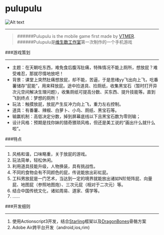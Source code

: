 pulupulu
========
![Alt text](http://i.imgur.com/uDtSi3a.png "Pulupulu Icon")
***
>######Pulupulu is the mobile game first made by [VTMER][1].
>######Pulupulu是[维生数工作室][1]第一次制作的一个手机游戏

###游戏策划
***
- 主题：在天朝吃东西，难免食后腹泻肚痛，特殊情况不能上厕所，想放屁？难受难忍，那就尽情地放吧！
- 背景：课堂上突然肚痛想放屁，却不能，苦逼，于是思绪yy飞出向上飞，吃番薯储存“屁能”，用来释放屁。途中捡道具、捡厕纸，收集黑宝石（暂时打开异次元空间解决生理问题），收集厕纸可提高分数、买东西、提升技能等。直到飞到终点：梦想的厕所！
- 玩法：触摸放屁，放屁产生反冲力向上飞，重力左右控制。
- 道具：有番薯、辣椒、白萝卜、小鸟、厕纸、黑宝石等。
- 输赢机制：高低决定分数，掉到屏幕底线以下且黑宝石数为零则输；
- 设计风格：预期是找你妹的猎奇猥琐风格，但还是美工说的“画出什么就什么啦”。

###特点
***
1. 风格和谐，口味略重，关于放屁的游戏。 
2. 玩法简单，轻松休闲。
3. 利用道具技能升级，人物换装，具有挑战性。
3. 不同的食物会有不同颜色的屁，传说能放出彩虹屁。
4. 工科男放屁是一门艺术，当达到一定的境界就能放出诸如N阶矩阵屁、向量屁、地图屁（参照地图炮）、三次元屁（相对于二次元）等。
5. 结合中国传统文化，诸如周易、道家、儒学等。
6. ……

###开发细则
***
1. 使用Actionscript3开发，结合[Starling][2]框架以及[DragonBones][3]骨骼方案
2. Adobe Air跨平台开发（android,ios,rim)

[1]:http://vtmerhome.com "VTMER维生数工作室"
[2]:http://gamua.com/starling/ "Starling框架"
[3]:http://dragonbones.github.io/ "DragonBones"

